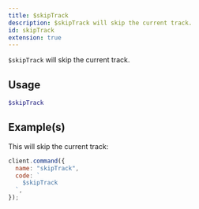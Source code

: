 ```yaml
---
title: $skipTrack
description: $skipTrack will skip the current track.
id: skipTrack
extension: true
---
```


`$skipTrack` will skip the current track.

## Usage

```php
$skipTrack
```

## Example(s)

This will skip the current track:

```javascript
client.command({
  name: "skipTrack",
  code: `
    $skipTrack
  `,
});
```
